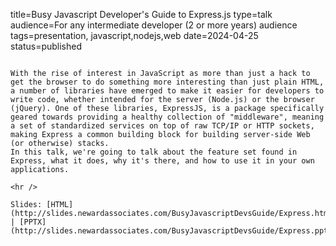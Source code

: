 title=Busy Javascript Developer's Guide to Express.js
type=talk
audience=For any intermediate developer (2 or more years) audience
tags=presentation, javascript,nodejs,web
date=2024-04-25
status=published
~~~~~~

With the rise of interest in JavaScript as more than just a hack to get the browser to do something more interesting than just plain HTML, a number of libraries have emerged to make it easier for developers to write code, whether intended for the server (Node.js) or the browser (jQuery). One of these libraries, ExpressJS, is a package specifically geared towards providing a healthy collection of "middleware", meaning a set of standardized services on top of raw TCP/IP or HTTP sockets, making Express a common building block for building server-side Web (or otherwise) stacks.
In this talk, we're going to talk about the feature set found in Express, what it does, why it's there, and how to use it in your own applications.
    
<hr />

Slides: [HTML](http://slides.newardassociates.com/BusyJavascriptDevsGuide/Express.html) | [PPTX](http://slides.newardassociates.com/BusyJavascriptDevsGuide/Express.pptx)
